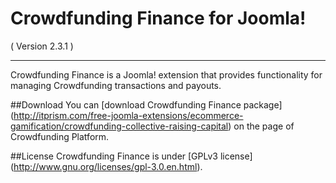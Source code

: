 Crowdfunding Finance for Joomla!
==========================
( Version 2.3.1 )
- - -

Crowdfunding Finance is a Joomla! extension that provides functionality for managing Crowdfunding transactions and payouts.

##Download
You can [download Crowdfunding Finance package] (http://itprism.com/free-joomla-extensions/ecommerce-gamification/crowdfunding-collective-raising-capital) on the page of Crowdfunding Platform.

##License
Crowdfunding Finance is under [GPLv3 license] (http://www.gnu.org/licenses/gpl-3.0.en.html).
